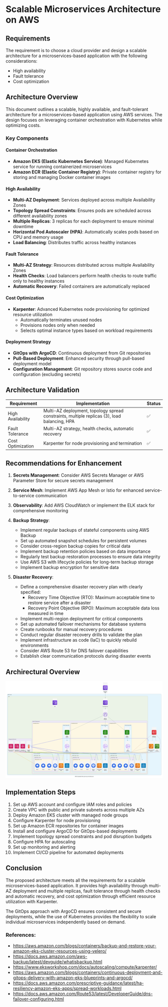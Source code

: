 # Scalable Microservices Architecture on AWS

## Requirements

The requirement is to choose a cloud provider and design a scalable architecture for a microservices-based application with the following considerations:
- High availability
- Fault tolerance
- Cost optimization

## Architecture Overview

This document outlines a scalable, highly available, and fault-tolerant architecture for a microservices-based application using AWS services. The design focuses on leveraging container orchestration with Kubernetes while optimizing costs.

### Key Components

#### Container Orchestration
- **Amazon EKS (Elastic Kubernetes Service)**: Managed Kubernetes service for running containerized microservices
- **Amazon ECR (Elastic Container Registry)**: Private container registry for storing and managing Docker container images

#### High Availability
- **Multi-AZ Deployment**: Services deployed across multiple Availability Zones
- **Topology Spread Constraints**: Ensures pods are scheduled across different availability zones
- **Multiple Replicas**: 3 replicas for each deployment to ensure minimal downtime
- **Horizontal Pod Autoscaler (HPA)**: Automatically scales pods based on CPU and memory usage
- **Load Balancing**: Distributes traffic across healthy instances

#### Fault Tolerance
- **Multi-AZ Strategy**: Resources distributed across multiple Availability Zones
- **Health Checks**: Load balancers perform health checks to route traffic only to healthy instances
- **Automatic Recovery**: Failed containers are automatically replaced

#### Cost Optimization
- **Karpenter**: Advanced Kubernetes node provisioning for optimized resource utilization
  - Automatically terminates unused nodes
  - Provisions nodes only when needed
  - Selects optimal instance types based on workload requirements

#### Deployment Strategy
- **GitOps with ArgoCD**: Continuous deployment from Git repositories
- **Pull-Based Deployment**: Enhanced security through pull-based deployment model
- **Configuration Management**: Git repository stores source code and configuration (excluding secrets)

## Architecture Validation

| Requirement | Implementation | Status |
|-------------|----------------|--------|
| High Availability | Multi-AZ deployment, topology spread constraints, multiple replicas (3), load balancing, HPA | ✅ |
| Fault Tolerance | Multi-AZ strategy, health checks, automatic recovery | ✅ |
| Cost Optimization | Karpenter for node provisioning and termination | ✅ |

## Recommendations for Enhancement

1. **Secrets Management**: Consider AWS Secrets Manager or AWS Parameter Store for secure secrets management
2. **Service Mesh**: Implement AWS App Mesh or Istio for enhanced service-to-service communication
3. **Observability**: Add AWS CloudWatch or implement the ELK stack for comprehensive monitoring
4. **Backup Strategy**: 
   - Implement regular backups of stateful components using AWS Backup
   - Set up automated snapshot schedules for persistent volumes
   - Consider cross-region backup copies for critical data
   - Implement backup retention policies based on data importance
   - Regularly test backup restoration processes to ensure data integrity
   - Use AWS S3 with lifecycle policies for long-term backup storage
   - Implement backup encryption for sensitive data

5. **Disaster Recovery**: 
   - Define a comprehensive disaster recovery plan with clearly specified:
     - Recovery Time Objective (RTO): Maximum acceptable time to restore service after a disaster
     - Recovery Point Objective (RPO): Maximum acceptable data loss measured in time
   - Implement multi-region deployment for critical components
   - Set up automated failover mechanisms for database systems
   - Create runbooks for manual recovery procedures
   - Conduct regular disaster recovery drills to validate the plan
   - Implement infrastructure as code (IaC) to quickly rebuild environments
   - Consider AWS Route 53 for DNS failover capabilities
   - Establish clear communication protocols during disaster events

## Archirectural Overview

![AWS Architecture](images/aws_architecture.png)


## Implementation Steps

1. Set up AWS account and configure IAM roles and policies
2. Create VPC with public and private subnets across multiple AZs
3. Deploy Amazon EKS cluster with managed node groups
4. Configure Karpenter for node provisioning
5. Set up Amazon ECR repositories for container images
6. Install and configure ArgoCD for GitOps-based deployments
7. Implement topology spread constraints and pod disruption budgets
8. Configure HPA for autoscaling
9. Set up monitoring and alerting
10. Implement CI/CD pipeline for automated deployments

## Conclusion

The proposed architecture meets all the requirements for a scalable microservices-based application. It provides high availability through multi-AZ deployment and multiple replicas, fault tolerance through health checks and automatic recovery, and cost optimization through efficient resource utilization with Karpenter.

The GitOps approach with ArgoCD ensures consistent and secure deployments, while the use of Kubernetes provides the flexibility to scale individual microservices independently based on demand. 


### References:

* https://aws.amazon.com/blogs/containers/backup-and-restore-your-amazon-eks-cluster-resources-using-velero/
* https://docs.aws.amazon.com/aws-backup/latest/devguide/whatisbackup.html
* https://www.eksworkshop.com/docs/autoscaling/compute/karpenter/
* https://aws.amazon.com/blogs/containers/continuous-deployment-and-gitops-delivery-with-amazon-eks-blueprints-and-argocd/
* https://docs.aws.amazon.com/prescriptive-guidance/latest/ha-resiliency-amazon-eks-apps/spread-workloads.html
* https://docs.aws.amazon.com/Route53/latest/DeveloperGuide/dns-failover-configuring.html